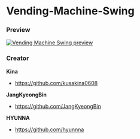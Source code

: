 # Vending-Machine-Swing

### Preview
[![Vending Machine Swing preview][2]][1]

[1]: https://github.com/kusakina0608/Vending-Machine-Swing/blob/master/Images/
[2]: 01.png


### Creator

**Kina**

- <https://github.com/kusakina0608>

**JangKyeongBin**

- <https://github.com/JangKyeongBin>

**HYUNNA**

- <https://github.com/hyunnna>
